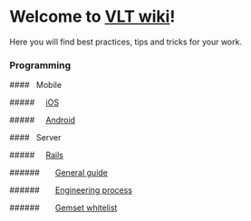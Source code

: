 # Welcome to [VLT wiki](https://github.com/vltlabs/wiki/wiki)!

Here you will find best practices, tips and tricks for your work.

### Programming

####&nbsp;&nbsp; Mobile

#####&nbsp;&nbsp;&nbsp;&nbsp; [iOS](https://github.com/vltlabs/wiki/wiki/iOS)

#####&nbsp;&nbsp;&nbsp;&nbsp; [Android](https://github.com/vltlabs/wiki/wiki/Android)


####&nbsp;&nbsp; Server

#####&nbsp;&nbsp;&nbsp;&nbsp; [Rails](https://github.com/vltlabs/wiki/wiki/Rails)

######&nbsp;&nbsp;&nbsp;&nbsp;&nbsp;&nbsp; [General guide](https://github.com/vltlabs/wiki/wiki/Rails-General-Guide)

######&nbsp;&nbsp;&nbsp;&nbsp;&nbsp;&nbsp; [Engineering process](https://github.com/vltlabs/wiki/wiki/Rails-Engineering-Process)

######&nbsp;&nbsp;&nbsp;&nbsp;&nbsp;&nbsp; [Gemset whitelist](https://github.com/vltlabs/wiki/wiki/Rails-Gemset-Whitelist)
